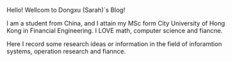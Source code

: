 Hello! Wellcom to Dongxu (Sarah)`s Blog!

I am a student from China, and I attain my MSc form City University of Hong Kong in Financial Engineering. I LOVE math, computer science and fiancne. 

Here I record some research ideas or information in the field of inforamtion systems, operation research and fiannce.


